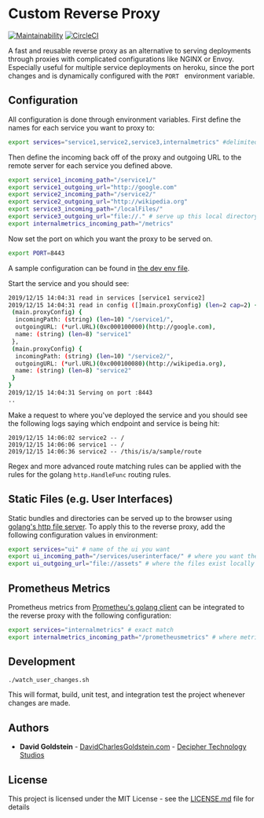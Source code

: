 # Custom Reverse Proxy

[![Maintainability](https://api.codeclimate.com/v1/badges/42bc3f3fe7a80c76f040/maintainability)](https://codeclimate.com/github/dgoldstein1/reverse-proxy/maintainability) [![CircleCI](https://circleci.com/gh/dgoldstein1/reverse-proxy.svg?style=svg)](https://circleci.com/gh/dgoldstein1/reverse-proxy)

A fast and reusable reverse proxy as an alternative to serving deployments through proxies with complicated configurations like NGINX or Envoy. Especially useful for multiple service deployments on heroku, since the port changes and is dynamically configured with the `PORT ` environment variable.

## Configuration

All configuration is done through environment variables. First define the names for each service you want to proxy to:

```bash
export services="service1,service2,service3,internalmetrics" #delimited by commas
```

Then define the incoming back off of the proxy and outgoing URL to the remote server for each service you defined above.

```bash
export service1_incoming_path="/service1/"
export service1_outgoing_url="http://google.com"
export service2_incoming_path="/service2/"
export service2_outgoing_url="http://wikipedia.org"
export service3_incoming_path="/localFiles/"
export service3_outgoing_url="file://." # serve up this local directory
export internalmetrics_incoming_path="/metrics"
```

Now set the port on which you want the proxy to be served on.

```bash
export PORT=8443
```

A sample configuration can be found in [the dev env file](./devEnv.sh).

Start the service and you should see:

```bash
2019/12/15 14:04:31 read in services [service1 service2]
2019/12/15 14:04:31 read in config ([]main.proxyConfig) (len=2 cap=2) {
 (main.proxyConfig) {
  incomingPath: (string) (len=10) "/service1/",
  outgoingURL: (*url.URL)(0xc000100000)(http://google.com),
  name: (string) (len=8) "service1"
 },
 (main.proxyConfig) {
  incomingPath: (string) (len=10) "/service2/",
  outgoingURL: (*url.URL)(0xc000100080)(http://wikipedia.org),
  name: (string) (len=8) "service2"
 }
}
2019/12/15 14:04:31 Serving on port :8443
..
```

Make a request to where you've deployed the service and you should see the following logs saying which endpoint and service is being hit:

```
2019/12/15 14:06:02 service2 -- /
2019/12/15 14:06:06 service1 -- /
2019/12/15 14:06:36 service2 -- /this/is/a/sample/route
```

Regex and more advanced route matching rules can be applied with the rules for the golang `http.HandleFunc` routing rules.

## Static Files (e.g. User Interfaces)

Static bundles and directories can be served up to the browser using [golang's http file server](https://golang.org/pkg/net/http/#FileServer). To apply this to the reverse proxy, add the following configuration values in environment:

```bash
export services="ui" # name of the ui you want
export ui_incoming_path="/services/userinterface/" # where you want the files to be served
export ui_outgoing_url="file://assets" # where the files exist locally to the reverse-proxy
```

## Prometheus Metrics

Prometheus metrics from [Prometheu's golang client](https://github.com/prometheus/client_golang) can be integrated to the reverse proxy with the following configuration:

```bash
export services="internalmetrics" # exact match
export internalmetrics_incoming_path="/prometheusmetrics" # where metrics will be accessed from
```

## Development

```bash
./watch_user_changes.sh
```

This will format, build, unit test, and integration test the project whenever changes are made.

## Authors

* **David Goldstein** - [DavidCharlesGoldstein.com](http://www.davidcharlesgoldstein.com/?custom-reverse-proxy) - [Decipher Technology Studios](http://deciphernow.com/)

## License

This project is licensed under the MIT License - see the [LICENSE.md](LICENSE.md) file for details
